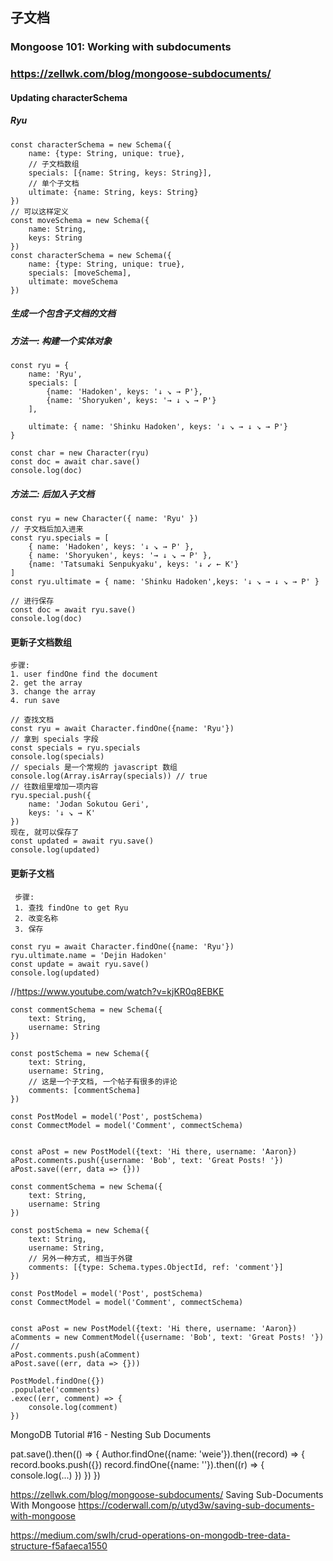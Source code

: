 ## 子文档
### Mongoose 101: Working with subdocuments
### https://zellwk.com/blog/mongoose-subdocuments/

#### Updating characterSchema
##### Ryu
```
const characterSchema = new Schema({
    name: {type: String, unique: true},
    // 子文档数组
    specials: [{name: String, keys: String}], 
    // 单个子文档
    ultimate: {name: String, keys: String}
})
// 可以这样定义
const moveSchema = new Schema({
    name: String,
    keys: String
})
const characterSchema = new Schema({
    name: {type: String, unique: true},
    specials: [moveSchema],
    ultimate: moveSchema
})
```
##### 生成一个包含子文档的文档
##### 方法一: 构建一个实体对象
```
const ryu = {
    name: 'Ryu',
    specials: [
        {name: 'Hadoken', keys: '↓ ↘ → P'},
        {name: 'Shoryuken', keys: '→ ↓ ↘ → P'}
    ],
    
    ultimate: { name: 'Shinku Hadoken', keys: '↓ ↘ → ↓ ↘ → P'}
}

const char = new Character(ryu)
const doc = await char.save()
console.log(doc)
```
##### 方法二: 后加入子文档
```
const ryu = new Character({ name: 'Ryu' })
// 子文档后加入进来
const ryu.specials = [
    { name: 'Hadoken', keys: '↓ ↘ → P' }, 
    { name: 'Shoryuken', keys: '→ ↓ ↘ → P' },
    {name: 'Tatsumaki Senpukyaku', keys: '↓ ↙ ← K'}
]
const ryu.ultimate = { name: 'Shinku Hadoken',keys: '↓ ↘ → ↓ ↘ → P' }

// 进行保存
const doc = await ryu.save()
console.log(doc)
```
#### 更新子文档数组

    步骤: 
    1. user findOne find the document
    2. get the array
    3. change the array
    4. run save
     
```
// 查找文档
const ryu = await Character.findOne({name: 'Ryu'})
// 拿到 specials 字段
const specials = ryu.specials
console.log(specials)
// specials 是一个常规的 javascript 数组
console.log(Array.isArray(specials)) // true
// 往数组里增加一项内容
ryu.special.push({
    name: 'Jodan Sokutou Geri',
    keys: '↓ ↘ → K'
})
现在, 就可以保存了
const updated = await ryu.save()
console.log(updated)
```
#### 更新子文档
     步骤: 
     1. 查找 findOne to get Ryu
     2. 改变名称
     3. 保存
```
const ryu = await Character.findOne({name: 'Ryu'})
ryu.ultimate.name = 'Dejin Hadoken'
const update = await ryu.save()
console.log(updated)
```






















//https://www.youtube.com/watch?v=kjKR0q8EBKE

```
const commentSchema = new Schema({
    text: String,
    username: String
})

const postSchema = new Schema({
    text: String,
    username: String,
    // 这是一个子文档, 一个帖子有很多的评论
    comments: [commentSchema]
})

const PostModel = model('Post', postSchema)
const CommectModel = model('Comment', commectSchema)


const aPost = new PostModel({text: 'Hi there, username: 'Aaron})
aPost.comments.push({username: 'Bob', text: 'Great Posts! '})
aPost.save((err, data => {}))
```

```
const commentSchema = new Schema({
    text: String,
    username: String
})

const postSchema = new Schema({
    text: String,
    username: String,
    // 另外一种方式, 相当于外键
    comments: [{type: Schema.types.ObjectId, ref: 'comment'}]
})

const PostModel = model('Post', postSchema)
const CommectModel = model('Comment', commectSchema)


const aPost = new PostModel({text: 'Hi there, username: 'Aaron})
aComments = new CommentModel({username: 'Bob', text: 'Great Posts! '})
// 
aPost.comments.push(aComment)
aPost.save((err, data => {}))
```
```
PostModel.findOne({})
.populate('comments)
.exec((err, comment) => {
    console.log(comment)
})
````

MongoDB Tutorial #16 - Nesting Sub Documents

pat.save().then(() => {
    Author.findOne({name: 'weie'}).then((record) => {
        record.books.push({})
        record.findOne({name: ''}).then((r) => {
            console.log(...)
        })
    })
})

https://zellwk.com/blog/mongoose-subdocuments/
Saving Sub-Documents With Mongoose
https://coderwall.com/p/utyd3w/saving-sub-documents-with-mongoose

https://medium.com/swlh/crud-operations-on-mongodb-tree-data-structure-f5afaeca1550










